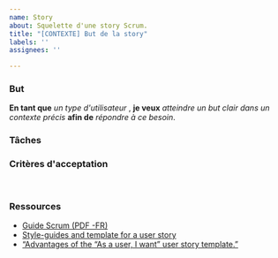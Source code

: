 ```yaml
---
name: Story
about: Squelette d'une story Scrum.
title: "[CONTEXTE] But de la story"
labels: ''
assignees: ''

---
```


### But

**En tant que** *un type d'utilisateur* ,
**je veux** *atteindre un but clair dans un contexte précis*
**afin de** *répondre à ce besoin*.

### Tâches
<!--
Préciser ici tous les éléments permettant de mettre en oeuvre la demande sous forme de liste
- [ ] tâche 1
- [ ] tâche 2
- [ ] tâche 3
-->

### Critères d'acceptation
<!--
1. [Si je fais A.]
1. [B devrait arriver.]

Voici également quelques points qui doivent être abordés :

1. *Contrainte 1* ;
1. *Contrainte 2* ;
1. *Contrainte 3*.
-->​

### Ressources

* [Guide Scrum (PDF -FR)](https://scrumguides.org/docs/scrumguide/v2020/2020-Scrum-Guide-French.pdf)
* [Style-guides and template for a user story](agile-user-story.md)
* [“Advantages of the “As a user, I want” user story template.”](http://www.mountaingoatsoftware.com/blog/advantages-of-the-as-a-user-i-want-user-story-template)

